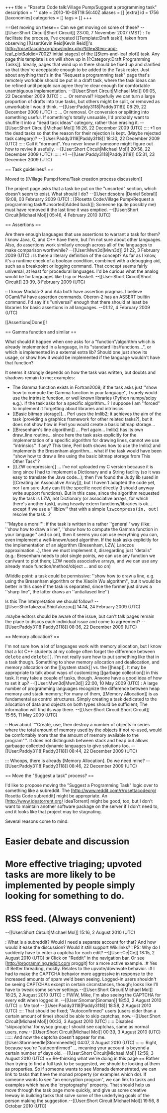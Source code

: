 +++
title = "Rosetta Code talk:Village Pump/Suggest a programming task"
description = ""
date = 2010-10-08T19:56:40Z
aliases = []
[extra]
id = 1756
[taxonomies]
categories = []
tags = []
+++

==Get moving on these==
Can we get moving on some of these? --[[User:Short Circuit|Short Circuit]] 23:00, 7 November 2007 (MST)
: To facilitate the process, I've created [[Template:Draft task]], taken from observing [[User:Kevin Reid|Kevin Reid]]'s [http://rosettacode.org/mw/index.php?title=Stem-and-leaf_plot&oldid=70027 initial stages] of the [[Stem-and-leaf plot]] task.  Any page this template is on will show up in [[:Category:Draft Programming Tasks]]. Ideally, pages that wind up in there should be fixed up and clarified so that they're acceptable enough to be added to the Task roster.  Just about anything that's in the "Request a programming task" page that's remotely workable should be put in a draft task, where the task ideas can be refined until people can agree they're clear enough for comfortable unambiguous implementation. --[[User:Short Circuit|Michael Mol]] 06:05, 22 December 2009 (UTC)
:: ... Or removal? Hopefully we can turn a large proportion of drafts into true tasks, but others might be split, or removed as unworkable I would think. --[[User:Paddy3118|Paddy3118]] 08:29, 22 December 2009 (UTC)
::: ... Or removal.  Or conversion or splitting into something useful. If something's totally unsuable, I'd probably want to shuffle it into a "dead task ideas" category, rather than erasing it. --[[User:Short Circuit|Michael Mol]] 16:26, 22 December 2009 (UTC)
:::: +1 on the dead tasks so that the reason for their rejection is kept. (Maybe rejected task category)? --[[User:Paddy3118|Paddy3118]] 18:30, 22 December 2009 (UTC)
::::: Call it "dormant".  You never know if someone might figure out how to revive it usefully. --[[User:Short Circuit|Michael Mol]] 20:56, 22 December 2009 (UTC)
:::::: +1 --[[User:Paddy3118|Paddy3118]] 05:31, 23 December 2009 (UTC)

== Task guidelines? ==

Moved to [[Village Pump:Home/Task creation process discussion]]

The project page asks that a task be put on the "unsorted" section, which doesn't seem to exist. What should I do? --[[User:dcsobral|Daniel Sobral]] 19:08, 03 February 2009 (UTC)
: [[Rosetta Code:Village Pump/Request a programming task#Unsorted|Added back]]; Someone (quite possibly me) must have removed it the last time it was emptied. --[[User:Short Circuit|Michael Mol]] 05:46, 4 February 2010 (UTC)

== Assertions ==

Are there enough languages that use assertions to warrant a task for them? I know Java, C, and C++ have them, but I'm not sure about other languages. Also, do assertions work similarly enough across all of the languages to make comparison worthwhile? --[[User:Mwn3d|Mwn3d]] 21:22, 3 February 2009 (UTC)
: Is there a literary definition of the concept?  As far as I know, it's a runtime check of a boolean condition, combined with a debugging aid, such as a breakpoint or logging command.  That concept seems fairly universal, at least for procedural languages.  I'd be curious what the analog would be for languages like Lisp or Haskell. --[[User:Short Circuit|Short Circuit]] 23:39, 3 February 2009 (UTC)

:: I know Modula-3 and Ada both have assertion pragmas.  I believe OCaml/F# have assertion commands.  Oberon-2 has an ASSERT builtin command.  I'd say it's "universal" enough that there should at least be libraries for basic assertions in all languages. --01:12, 4 February 2009 (UTC)

[[Assertions|Done]]!

== Gamma function and similar ==

What should it happen when one asks for a "function"/algorithm which is already implemented in a language, in its "standard libs/functions...", or which is implemented in a external extra lib? Should one just show its usage, or show how it would be implemented if the language wouldn't have that function?

It seems it strongly depends on how the task was written, but doubts and shadows remain to me; examples:

* The Gamma function exists in Fortran2008; if the task asks just ''show how to compute the Gamma function in your language'', I surely would use the intrinsic function, or well known libraries (Python numpy/scipy e.g.). If the task asks for a specific algorithm...? I suppose I am ''forced'' to implement it forgetting about libraries and intrinsics.
* [[Basic bitmap storage]]... Perl uses the Imlib2; it achieves the aim of the task (providing a graphics framework for other related tasks?), but it does not show how in Perl you would create a basic bitmap storage...
* [[Bresenham's line algorithm]] ... Perl again... Imlib2 has its own draw_line routine... since here the task asks explicitly for the implementation of a specific algorithm for drawing lines, cannot we use ''intrinsics'' if any? This time, Perl both shows how to use the Imlib2 and implements the Bresenham algorithm... what if the task would have been ''show how to draw a line using the basic bitmap storage from This Other Task''?
* [[LZW compression]] ... I've not uploaded my C version because it is long since I had to implement a Dictionary and a String facility (so it was easy to translate the Java code...); then I've found the Judy lib (used in [[Creating an Associative Array]]), but I haven't adapted the code yet, nor I am sure Judy can fit the specific need directly (I should anyway write support functions). But in this case, since the algorithm requested by the task is LZW, not Dictionary (or associative arrays, for which there's another task), using heavily extern functions/libraries is ok... except if we use a ''liblzw'' that with a simple <tt>lzwcompress(in, out)</tt> resolve the task...?

'''Maybe a moral''': if the task is written in a rather ''general'' way (like: ''show how to draw a line'', ''show how to compute the Gamma function in your language'' and so on), then it seems you can use everything you can, even implement a well-known/used algorithm. If the task asks explicitly for the implementation of an algorithm (Bresenham, LZW, Lanczos approximation...), then we must implement it, disregarding just "details" (e.g.: Bresenham needs to plot single points, we can use any function we can/want to plot them; LZW needs associative arrays, and we can use any already made function/method/object ... and so on)

(Middle point: a task could be permissive: ''show how to draw a line, e.g. using the Bresenham algorithm or the Xiaolin Wu algorithm'', but it would be better in this case if the task is separated, since the former just draws a ''sharp line'', the latter draws an ''antialiased line'')

Is this The Interpretation we should follow? --[[User:ShinTakezou|ShinTakezou]] 14:14, 24 February 2009 (UTC)

:maybe editors should be aware of the issue, but can't talk pages remain the place to discus each individual issue and come to agreement? --[[User:Paddy3118|Paddy3118]] 08:36, 22 December 2009 (UTC)

== Memory allocation? ==

I'm not sure how a lot of languages work with memory allocation, but I know that a lot C++ students at my college often forget the difference between <tt>delete</tt> and <tt>delete[]</tt>. I'm not really sure how to put something like that in a task though. Something to show memory allocation and deallocation, and memory allocation on the [[system stack]] vs. the [[heap]]. It may be appropriate to talk about ways of customizing [[garbage collection]] in this task. It may take a couple of tasks, though. Anyone have a good idea of how to set it up? --[[User:Mwn3d|Mwn3d]] 22:00, 10 May 2009 (UTC)
: A large number of programming languages recognize the difference between heap memory and stack memory; For many of them, [[Memory Allocation]] is as fundamental as control structures.  Simply creating a task dedicated to the allocation of data and objects on both types should be sufficient; The information will find its way there. --[[User:Short Circuit|Short Circuit]] 15:55, 11 May 2009 (UTC)

:: How about ''"Create, use, then destroy a number of objects in series where the total amount of memory used by the objects if not re-used, would be comfortably more than the amount of memory available to the program"''. It does not distinguish between stack and heap but allows garbaage collected dynamic languages to give solutions too. --[[User:Paddy3118|Paddy3118]] 08:44, 22 December 2009 (UTC)

::: Whoops, there is already [Memory Allocation]. Do we need mine? --[[User:Paddy3118|Paddy3118]] 08:46, 22 December 2009 (UTC)

== Move the "Suggest a task" process? ==

I'd like to propose moving the "Suggest a Programming Task" logic over to something like a subreddit. The [http://www.reddit.com/r/rosettacodeorg/ Rosetta Code subreddit] might be appropriate. An [http://www.ideatorrent.org/ IdeaTorrent] might be good, too, but I don't want to maintain another software package on the server if I don't need to, and it looks like that project may be stagnating.

Several reasons come to mind:
# Easier debate and discussion
# More effective triaging; upvoted tasks are more likely to be implemented by people simply looking for something to do.
# RSS feed. (Always convenient)
--[[User:Short Circuit|Michael Mol]] 15:16, 2 August 2010 (UTC)

: What is a subreddit? Would I need a separate account for that? And how would it ease the discussion? Would it still support Wikilinks?
: PS: Why do I suddenly have to enter a captcha for each edit? --[[User:Ce|Ce]] 18:15, 2 August 2010 (UTC)
:# Click on "Reddit" in the navigation bar. Or see [http://programming.reddit.com proggit] for a more active example.
:# Yes
:# Better threading, mostly. Relates to the upvote/downvote behavior.
:# I had to make the CAPTCHA behavior more aggressive in response to the increased amounts of spam we'd been seeing. Logged-in users shouldn't be seeing CAPTCHAs except in certain circmstances, though; looks like I'll have to tweak some server settings.--[[User:Short Circuit|Michael Mol]] 18:25, 2 August 2010 (UTC)
:: FWIW, Mike, I'm also seeing the CAPTCHA for every edit when logged in. --[[User:Snoman|Snoman]] 18:53, 2 August 2010 (UTC)
::: Me too! --[[User:Paddy3118|Paddy3118]] 18:58, 2 August 2010 (UTC)
:::: That should be fixed; "Autoconfirmed" users (users older than a certain amount of time) should be able to skip captchas, now.--[[User:Short Circuit|Michael Mol]] 00:33, 3 August 2010 (UTC)
::::: Disabled 'skipcaptcha' for sysop group; I should see captchas, same as normal users, now.--[[User:Short Circuit|Michael Mol]] 00:39, 3 August 2010 (UTC)
:::::: And now the captcha doesn't appear for me. [[User:Stormneedle|Stormneedle]] 04:07, 3 August 2010 (UTC)
::::::: Right, because you're "autoconfirmed" ... meaning your account is beyond a certain number of days old. --[[User:Short Circuit|Michael Mol]] 12:59, 3 August 2010 (UTC)
== Re-thinking what we're doing in this page ==
Rather than trying to find a full task to be suggested, we should be looking at them as properties. So if someone wants to see Monads demonstrated, we can link to tasks that have the monad property (or examples which do). If someone wants to see "an encryption program", we can link to tasks and examples which have the 'cryptography' property. That should help us move through the task page more quickly, and give us some creative leeway in building tasks that solve some of the underlying goals of the person making the suggestion.--[[User:Short Circuit|Michael Mol]] 19:56, 8 October 2010 (UTC)
